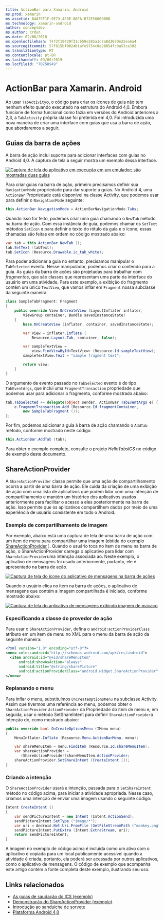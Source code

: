 ```yaml
---
title: ActionBar para Xamarin. Android
ms.prod: xamarin
ms.assetid: 84A79F1F-9E73-4E3E-80FA-B72E5686900B
ms.technology: xamarin-android
author: conceptdev
ms.author: crdun
ms.date: 02/06/2018
ms.openlocfilehash: f472f19429f21c659e28ba1c7a8d2670e22ea6a4
ms.sourcegitcommit: 57f815bf0024b1afe9754c0e28054fc0a53ce302
ms.translationtype: MT
ms.contentlocale: pt-BR
ms.lasthandoff: 09/06/2019
ms.locfileid: "70758949"
---
```

# <a name="actionbar-for-xamarinandroid"></a>ActionBar para Xamarin. Android

Ao usar `TabActivity`o, o código para criar os ícones de guia não tem nenhum efeito quando executado na estrutura do Android 4,0. Embora funcione de forma funcional como fazia em versões do Android anteriores a 2,3, a `TabActivity` própria classe foi preterida em 4,0. Foi introduzida uma nova maneira de criar uma interface com guias que usa a barra de ação, que abordaremos a seguir.

## <a name="action-bar-tabs"></a>Guias da barra de ações

A barra de ação inclui suporte para adicionar interfaces com guias no Android 4,0.
A captura de tela a seguir mostra um exemplo dessa interface.

[![Captura de tela do aplicativo em execução em um emulador; são mostradas duas guias](action-bar-images/25-actionbartabs.png)](action-bar-images/25-actionbartabs.png#lightbox)

Para criar guias na barra de ação, primeiro precisamos definir sua `NavigationMode` propriedade para dar suporte a guias. No Android 4, uma `ActionBar` Propriedade está disponível na classe Activity, que podemos usar para definir o `NavigationMode` seguinte:

```csharp
this.ActionBar.NavigationMode = ActionBarNavigationMode.Tabs;
```

Quando isso for feito, podemos criar uma guia chamando o `NewTab` método na barra de ação. Com essa instância de guia, podemos chamar os `SetText` métodos `SetIcon` e para definir o texto do rótulo da guia e o ícone; essas chamadas são feitas em ordem no código mostrado abaixo:

```csharp
var tab = this.ActionBar.NewTab ();
tab.SetText (tabText);
tab.SetIcon (Resource.Drawable.ic_tab_white);
```

Para poder adicionar a guia no entanto, precisamos manipular o `TabSelected` evento. Nesse manipulador, podemos criar o conteúdo para a guia. As guias da barra de ações são projetadas para trabalhar com *fragmentos*, que são classes que representam uma parte da interface do usuário em uma atividade. Para este exemplo, a exibição do fragmento contém um único `TextView`, que vamos inflar em `Fragment` nossa subclasse da seguinte maneira:

```csharp
class SampleTabFragment: Fragment
{           
    public override View OnCreateView (LayoutInflater inflater,
        ViewGroup container, Bundle savedInstanceState)
    {
        base.OnCreateView (inflater, container, savedInstanceState);

        var view = inflater.Inflate (
            Resource.Layout.Tab, container, false);

        var sampleTextView =
            view.FindViewById<TextView> (Resource.Id.sampleTextView);            
        sampleTextView.Text = "sample fragment text";

        return view;
    }
}
```

O argumento de evento passado no `TabSelected` evento é do tipo `TabEventArgs`, que inclui uma `FragmentTransaction` propriedade que podemos usar para adicionar o fragmento, conforme mostrado abaixo:

```csharp
tab.TabSelected += delegate(object sender, ActionBar.TabEventArgs e) {             
    e.FragmentTransaction.Add (Resource.Id.fragmentContainer,
        new SampleTabFragment ());
};
```

Por fim, podemos adicionar a guia à barra de ação chamando o `AddTab` método, conforme mostrado neste código:

```csharp
this.ActionBar.AddTab (tab);
```

Para obter o exemplo completo, consulte o projeto *HelloTabsICS* no código de exemplo deste documento.

## <a name="shareactionprovider"></a>ShareActionProvider

A `ShareActionProvider` classe permite que uma ação de compartilhamento ocorra a partir de uma barra de ação. Ele cuida da criação de uma exibição de ação com uma lista de aplicativos que podem lidar com uma intenção de compartilhamento e mantém um histórico dos aplicativos usados anteriormente para facilitar o acesso a eles posteriormente na barra de ação. Isso permite que os aplicativos compartilhem dados por meio de uma experiência de usuário consistente em todo o Android.

### <a name="image-sharing-example"></a>Exemplo de compartilhamento de imagem

Por exemplo, abaixo está uma captura de tela de uma barra de ação com um item de menu para compartilhar uma imagem (obtida do exemplo [ShareActionProvider](https://docs.microsoft.com/samples/xamarin/monodroid-samples/shareactionproviderdemo) ). Quando o usuário toca no item de menu na barra de ação, o ShareActionProvider carrega o aplicativo para lidar com `ShareActionProvider`uma intenção associada ao. Neste exemplo, o aplicativo de mensagens foi usado anteriormente, portanto, ele é apresentado na barra de ação.

[![Captura de tela do ícone do aplicativo de mensagens na barra de ações](action-bar-images/09-shareactionprovider.png)](action-bar-images/09-shareactionprovider.png#lightbox)

Quando o usuário clica no item na barra de ações, o aplicativo de mensagens que contém a imagem compartilhada é iniciado, conforme mostrado abaixo:

[![Captura de tela do aplicativo de mensagens exibindo imagem de macaco](action-bar-images/10-messagewithimage.png)](action-bar-images/10-messagewithimage.png#lightbox)

### <a name="specifying-the-action-provider-class"></a>Especificando a classe do provedor de ação

Para usar o `ShareActionProvider`, defina o `android:actionProviderClass` atributo em um item de menu no XML para o menu da barra de ação da seguinte maneira:

```xml
<?xml version="1.0" encoding="utf-8"?>
<menu xmlns:android="http://schemas.android.com/apk/res/android">
  <item android:id="@+id/shareMenuItem"
      android:showAsAction="always"
      android:title="@string/sharePicture"
      android:actionProviderClass="android.widget.ShareActionProvider" />
</menu>
```

### <a name="inflating-the-menu"></a>Replanando o menu

Para inflar o menu, substituímos `OnCreateOptionsMenu` na subclasse Activity. Assim que tivermos uma referência ao menu, podemos obter o `ShareActionProvider` `ActionProvider` da Propriedade do item de menu e, em seguida, usar o método SetShareIntent para definir `ShareActionProvider`a intenção do, como mostrado abaixo:

```csharp
public override bool OnCreateOptionsMenu (IMenu menu)
{
    MenuInflater.Inflate (Resource.Menu.ActionBarMenu, menu);       

    var shareMenuItem = menu.FindItem (Resource.Id.shareMenuItem);           
    var shareActionProvider =
       (ShareActionProvider)shareMenuItem.ActionProvider;
    shareActionProvider.SetShareIntent (CreateIntent ());
}
```

### <a name="creating-the-intent"></a>Criando a intenção

O `ShareActionProvider` usará a intenção, passada para o `SetShareIntent` método no código acima, para iniciar a atividade apropriada. Nesse caso, criamos uma intenção de enviar uma imagem usando o seguinte código:

```csharp
Intent CreateIntent ()
{  
    var sendPictureIntent = new Intent (Intent.ActionSend);
    sendPictureIntent.SetType ("image/*");
    var uri = Android.Net.Uri.FromFile (GetFileStreamPath ("monkey.png"));          
    sendPictureIntent.PutExtra (Intent.ExtraStream, uri);
    return sendPictureIntent;
}
```

A imagem no exemplo de código acima é incluída como um ativo com o aplicativo e copiada para um local publicamente acessível quando a atividade é criada, portanto, ela poderá ser acessada por outros aplicativos, como o aplicativo de mensagens. O código de exemplo que acompanha este artigo contém a fonte completa deste exemplo, ilustrando seu uso.

## <a name="related-links"></a>Links relacionados

- [As guias de saudação do ICS (exemplo)](https://docs.microsoft.com/samples/xamarin/monodroid-samples/hellotabsics)
- [Demonstração do ShareActionProvider (exemplo)](https://docs.microsoft.com/samples/xamarin/monodroid-samples/shareactionproviderdemo)
- [Introdução ao sanduíche de sorvete](http://www.android.com/about/ice-cream-sandwich/)
- [Plataforma Android 4,0](https://developer.android.com/sdk/android-4.0.html)

